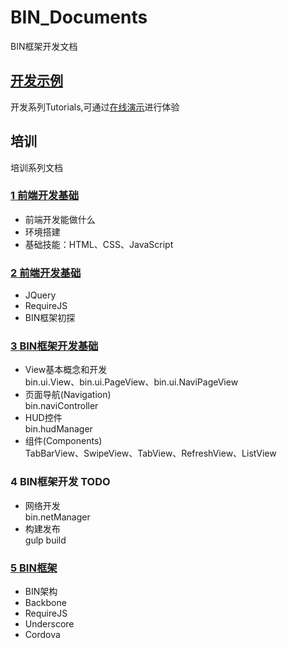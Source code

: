 # BIN_Documents
BIN框架开发文档

## [开发示例](https://github.com/BuildItNow/BIN_Tutorials)
开发系列Tutorials,可通过[在线演示](http://101.200.215.114:8080/apps/tutorials/index.html)进行体验

## 培训
培训系列文档
### [1 前端开发基础](https://github.com/BuildItNow/BIN_Documents/tree/master/%E5%9F%B9%E8%AE%AD/1)
* 前端开发能做什么
* 环境搭建
* 基础技能：HTML、CSS、JavaScript

### [2 前端开发基础](https://github.com/BuildItNow/BIN_Documents/tree/master/%E5%9F%B9%E8%AE%AD/2)
* JQuery
* RequireJS
* BIN框架初探

### [3 BIN框架开发基础](https://github.com/BuildItNow/BIN_Documents/tree/master/%E5%9F%B9%E8%AE%AD/3)
* View基本概念和开发<br/>
bin.ui.View、bin.ui.PageView、bin.ui.NaviPageView
* 页面导航(Navigation)<br/>
bin.naviController
* HUD控件<br/>
bin.hudManager
* 组件(Components)<br/>
TabBarView、SwipeView、TabView、RefreshView、ListView

### 4 BIN框架开发 TODO 
* 网络开发<br/>
bin.netManager
* 构建发布<br/>
gulp build

### [5 BIN框架](https://github.com/BuildItNow/BIN_Documents/tree/master/%E5%9F%B9%E8%AE%AD/5)
* BIN架构
* Backbone
* RequireJS
* Underscore
* Cordova



